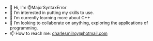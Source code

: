 - 👋 Hi, I’m @MajorSyntaxError
- 👀 I’m interested in putting my skills to use.
- 🌱 I’m currently learning more about C++
- 💞️ I’m looking to collaborate on anything, exploring the applications of programming. 
- 📫 How to reach me: charlesmilroy@hotmail.com

<!---
MajorSyntaxError/MajorSyntaxError is a ✨ special ✨ repository because its `README.md` (this file) appears on your GitHub profile.
You can click the Preview link to take a look at your changes.
--->
